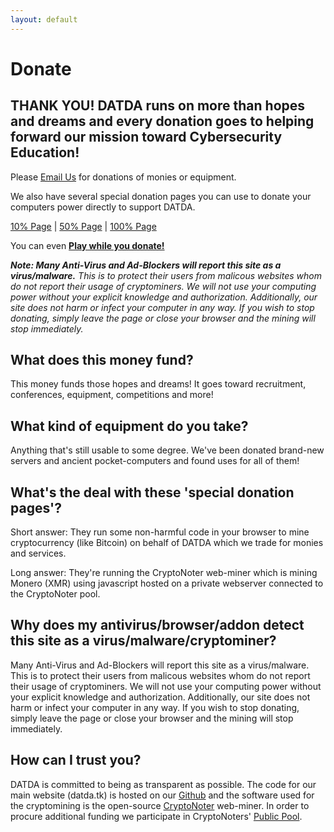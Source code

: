 ```yaml
---
layout: default
---
```

# Donate

## THANK YOU! DATDA runs on more than hopes and dreams and every donation goes to helping forward our mission toward Cybersecurity Education!

Please [Email Us](mailto:datda.uwyo@gmail.com) for donations of monies or equipment.

We also have several special donation pages you can use to donate your computers power directly to support DATDA. 

[10% Page](https://madesafeinwyoming.com/donate_10.html) | [50% Page](https://madesafeinwyoming.com/donate_50.html) | [100% Page](https://madesafeinwyoming.com/donate_100.html)

You can even [**Play while you donate!**](https://madesafeinwyoming.com/play)

***Note: Many Anti-Virus and Ad-Blockers will report this site as a virus/malware.*** *This is to protect their users from malicous websites whom do not report their usage of cryptominers. We will not use your computing power without your explicit knowledge and authorization. Additionally, our site does not harm or infect your computer in any way. If you wish to stop donating, simply leave the page or close your browser and the mining will stop immediately.*

## What does this money fund?
This money funds those hopes and dreams! It goes toward recruitment, conferences, equipment, competitions and more!

## What kind of equipment do you take?
Anything that's still usable to some degree. We've been donated brand-new servers and ancient pocket-computers and found uses for all of them!

## What's the deal with these 'special donation pages'?
Short answer: They run some non-harmful code in your browser to mine cryptocurrency (like Bitcoin) on behalf of DATDA which we trade for monies and services.

Long answer: They're running the CryptoNoter web-miner which is mining Monero (XMR) using javascript hosted on a private webserver connected to the CryptoNoter pool.

## Why does my antivirus/browser/addon detect this site as a virus/malware/cryptominer?
Many Anti-Virus and Ad-Blockers will report this site as a virus/malware. This is to protect their users from malicous websites whom do not report their usage of cryptominers. We will not use your computing power without your explicit knowledge and authorization. Additionally, our site does not harm or infect your computer in any way. If you wish to stop donating, simply leave the page or close your browser and the mining will stop immediately.

## How can I trust you?
DATDA is committed to being as transparent as possible. The code for our main website (datda.tk) is hosted on our [Github](https://github.com/DATDA/datda.github.io) and the software used for the cryptomining is the open-source [CryptoNoter](https://github.com/cryptonoter/CryptoNoter) web-miner. In order to procure additional funding we participate in CryptoNoters' [Public Pool](https://pool.cryptonoter.com/). 
